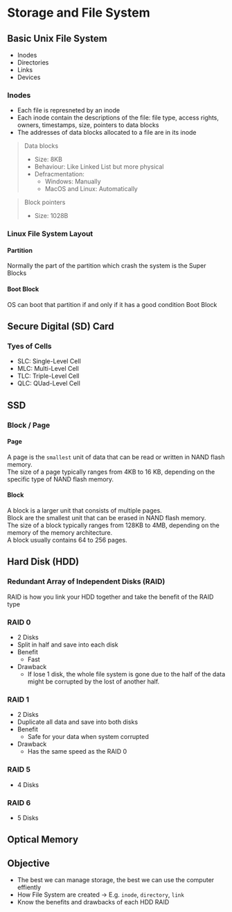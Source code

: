 # Storage and File System

## Basic Unix File System

- Inodes
- Directories
- Links
- Devices

### Inodes

- Each file is represneted by an inode
- Each inode contain the descriptions of the file: file type, access
rights, owners, timestamps, size, pointers to data blocks
- The addresses of data blocks allocated to a file are in its inode

> Data blocks
> - Size: 8KB
> - Behaviour: Like Linked List but more physical
> - Defracmentation: 
>   - Windows: Manually
>   - MacOS and Linux: Automatically

> Block pointers
> - Size: 1028B

### Linux File System Layout

#### Partition

Normally the part of the partition which crash the system is the
Super Blocks  

#### Boot Block

OS can boot that partition if and only if it has a good condition Boot
Block  

## Secure Digital (SD) Card

### Tyes of Cells

- SLC: Single-Level Cell
- MLC: Multi-Level Cell
- TLC: Triple-Level Cell
- QLC: QUad-Level Cell

## SSD

### Block / Page

#### Page

A page is the `smallest` unit of data that can be read or written in
NAND flash memory.  
The size of a page typically ranges from 4KB to 16 KB, depending on
the specific type of NAND flash memory.

#### Block

A block is a larger unit that consists of multiple pages.  
Block are the smallest unit that can be erased in NAND flash memory.  
The size of a block typically ranges from 128KB to 4MB, depending on
the memory of the memory architecture.  
A block usually contains 64 to 256 pages.  

## Hard Disk (HDD)

### Redundant Array of Independent Disks (RAID)

RAID is how you link your HDD together and take the benefit of
the RAID type  

### RAID 0

- 2 Disks
- Split in half and save into each disk
- Benefit
    - Fast
- Drawback
    - If lose 1 disk, the whole file system is gone due to the half of
    the data might be corrupted by the lost of another half.

### RAID 1

- 2 Disks
- Duplicate all data and save into both disks
- Benefit
    - Safe for your data when system corrupted
- Drawback
    - Has the same speed as the RAID 0

### RAID 5

- 4 Disks

### RAID 6

- 5 Disks


## Optical Memory


## Objective

- The best we can manage storage, the best we can use the computer
effiently
- How File System are created $\rightarrow$ E.g. `inode`, `directory`,
`link`
- Know the benefits and drawbacks of each HDD RAID
